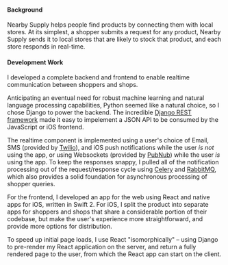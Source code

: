 #### Background

Nearby Supply helps people find products by connecting them with local stores. At its simplest, a shopper submits a request for any product, Nearby Supply sends it to local stores that are likely to stock that product, and each store responds in real-time.


#### Development Work

I developed a complete backend and frontend to enable realtime communication between shoppers and shops.

Anticipating an eventual need for robust machine learning and natural language processing capabilities, Python seemed like a natural choice, so I chose Django to power the backend. The incredible [Django REST framework](http://www.django-rest-framework.org/) made it easy to impelement a JSON API to be consumed by the JavaScript or iOS frontend.

The realtime component is implemented using a user's choice of Email, SMS (provided by [Twilio](https://www.twilio.com/)), and iOS push notifications while the user _is not_ using the app, or using Websockets (provided by [PubNub](https://www.pubnub.com/)) while the user _is_ using the app. To keep the responses snappy, I pulled all of the notification processing out of the request/response cycle using [Celery](http://www.celeryproject.org/) and [RabbitMQ](https://www.rabbitmq.com/), which also provides a solid foundation for asynchronous processing of shopper queries.

For the frontend, I developed an app for the web using React and native apps for iOS, written in Swift 2. For iOS, I split the product into separate apps for shoppers and shops that share a considerable portion of their codebase, but make the user's experience more straightforward, and provide more options for distribution.

To speed up initial page loads, I use React "isomorphically" – using Django to pre-render my React application on the server, and return a fully rendered page to the user, from which the React app can start on the client.
